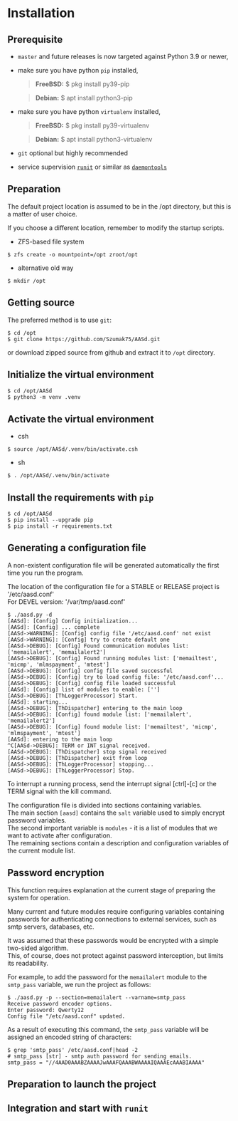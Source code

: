 # Installation

## Prerequisite

- `master` and future releases is now targeted against Python 3.9 or newer,
- make sure you have python `pip` installed,
    > **FreeBSD:**
    > $ pkg install py39-pip

    > **Debian:**
    > $ apt install python3-pip

- make sure you have python `virtualenv`  installed,
    > **FreeBSD:**
    > $ pkg install py39-virtualenv

    > **Debian:**
    > $ apt install python3-virtualenv
- `git` optional but highly recommended
- service supervision [`runit`](http://smarden.org/runit/) or similar as [`daemontools`](https://cr.yp.to/daemontools.html)

## Preparation

The default project location is assumed to be in the /opt directory, but this is a matter of user choice.

If you choose a different location, remember to modify the startup scripts.

- ZFS-based file system

```
$ zfs create -o mountpoint=/opt zroot/opt
```

- alternative old way

```
$ mkdir /opt
```

## Getting source

The preferred method is to use `git`:

```
$ cd /opt
$ git clone https://github.com/Szumak75/AASd.git
```

or download zipped source from github and extract it to `/opt` directory.


## Initialize the virtual environment

```
$ cd /opt/AASd
$ python3 -m venv .venv
```

## Activate the virtual environment

- csh

```
$ source /opt/AASd/.venv/bin/activate.csh
```

- sh

```
$ . /opt/AASd/.venv/bin/activate
```

## Install the requirements with `pip`

```
$ cd /opt/AASd
$ pip install --upgrade pip
$ pip install -r requirements.txt
```

## Generating a configuration file

A non-existent configuration file will be generated automatically the first time you run the program.

The location of the configuration file for a STABLE or RELEASE project is '/etc/aasd.conf'\
For DEVEL version: '/var/tmp/aasd.conf'

```
$ ./aasd.py -d
[AASd]: [Config] Config initialization...
[AASd]: [Config] ... complete
[AASd->WARNING]: [Config] config file '/etc/aasd.conf' not exist
[AASd->WARNING]: [Config] try to create default one
[AASd->DEBUG]: [Config] Found communication modules list: ['memailalert', 'memailalert2']
[AASd->DEBUG]: [Config] Found running modules list: ['memailtest', 'micmp', 'mlmspayment', 'mtest']
[AASd->DEBUG]: [Config] config file saved successful
[AASd->DEBUG]: [Config] try to load config file: '/etc/aasd.conf'...
[AASd->DEBUG]: [Config] config file loaded successful
[AASd]: [Config] list of modules to enable: ['']
[AASd->DEBUG]: [ThLoggerProcessor] Start.
[AASd]: starting...
[AASd->DEBUG]: [ThDispatcher] entering to the main loop
[AASd->DEBUG]: [Config] found module list: ['memailalert', 'memailalert2']
[AASd->DEBUG]: [Config] found module list: ['memailtest', 'micmp', 'mlmspayment', 'mtest']
[AASd]: entering to the main loop
^C[AASd->DEBUG]: TERM or INT signal received.
[AASd->DEBUG]: [ThDispatcher] stop signal received
[AASd->DEBUG]: [ThDispatcher] exit from loop
[AASd->DEBUG]: [ThLoggerProcessor] stopping...
[AASd->DEBUG]: [ThLoggerProcessor] Stop.
```

To interrupt a running process, send the interrupt signal [ctrl]-[c] or the TERM signal with the kill command.

The configuration file is divided into sections containing variables.\
The main section `[aasd]` contains the `salt` variable used to simply encrypt password variables.\
The second important variable is `modules` - it is a list of modules that we want to activate after configuration.\
The remaining sections contain a description and configuration variables of the current module list.

## Password encryption

This function requires explanation at the current stage of preparing the system for operation.

Many current and future modules require configuring variables containing passwords for authenticating connections to external services, such as smtp servers, databases, etc.

It was assumed that these passwords would be encrypted with a simple two-sided algorithm.\
This, of course, does not protect against password interception, but limits its readability.

For example, to add the password for the `memailalert` module to the `smtp_pass` variable, we run the project as follows:

```
$ ./aasd.py -p --section=memailalert --varname=smtp_pass
Receive password encoder options.
Enter password: Qwerty12
Config file "/etc/aasd.conf" updated.
```

As a result of executing this command, the `smtp_pass` variable will be assigned an encoded string of characters:

```
$ grep 'smtp_pass' /etc/aasd.conf|head -2
# smtp_pass [str] - smtp auth password for sending emails.
smtp_pass = "//4AAD0AAABZAAAAJwAAAFQAAABWAAAAIQAAAEcAAABIAAAA"
```

## Preparation to launch the project

## Integration and start with `runit`
